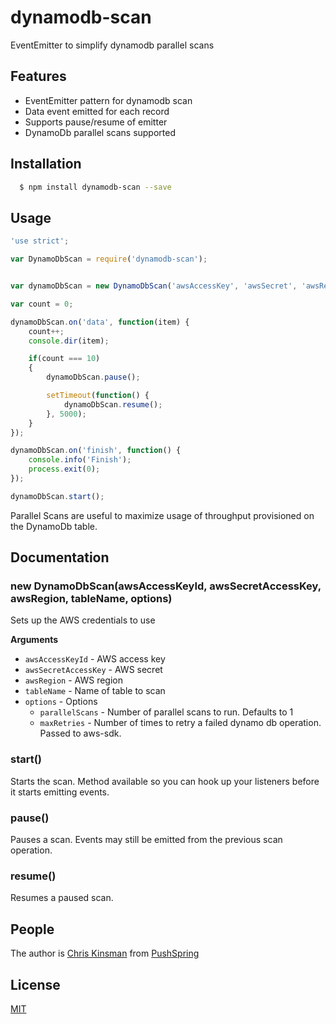 # dynamodb-scan

EventEmitter to simplify dynamodb parallel scans

## Features
  * EventEmitter pattern for dynamodb scan
  * Data event emitted for each record
  * Supports pause/resume of emitter
  * DynamoDb parallel scans supported

## Installation

``` bash
  $ npm install dynamodb-scan --save
```

## Usage

```js
'use strict';

var DynamoDbScan = require('dynamodb-scan');


var dynamoDbScan = new DynamoDbScan('awsAccessKey', 'awsSecret', 'awsRegion', 'tableName');

var count = 0;

dynamoDbScan.on('data', function(item) {
    count++;
    console.dir(item);

    if(count === 10)
    {
        dynamoDbScan.pause();

        setTimeout(function() {
            dynamoDbScan.resume();
        }, 5000);
    }
});

dynamoDbScan.on('finish', function() {
    console.info('Finish');
    process.exit(0);
});

dynamoDbScan.start();
```

Parallel Scans are useful to maximize usage of throughput provisioned on the DynamoDb table.

## Documentation

### new DynamoDbScan(awsAccessKeyId, awsSecretAccessKey, awsRegion, tableName, options)

Sets up the AWS credentials to use

__Arguments__

* `awsAccessKeyId` - AWS access key
* `awsSecretAccessKey` - AWS secret
* `awsRegion` - AWS region
* `tableName` - Name of table to scan
* `options` - Options
    - `parallelScans` - Number of parallel scans to run.  Defaults to 1
    - `maxRetries` - Number of times to retry a failed dynamo db operation.  Passed to aws-sdk.

### start()

Starts the scan.  Method available so you can hook up your listeners before it starts emitting events.

### pause()

Pauses a scan.  Events may still be emitted from the previous scan operation.

### resume()

Resumes a paused scan.

## People

The author is [Chris Kinsman](https://github.com/chriskinsman) from [PushSpring](http://www.pushspring.com)

## License

  [MIT](LICENSE)

[npm-image]: https://img.shields.io/npm/v/dynamodb-scan.svg?style=flat
[npm-url]: https://npmjs.org/package/dynamodb-scan
[downloads-image]: https://img.shields.io/npm/dm/dynamodb-scan.svg?style=flat
[downloads-url]: https://npmjs.org/package/dynamodb-scan
